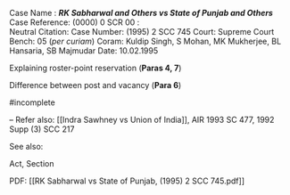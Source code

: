 Case Name : ***RK Sabharwal and Others vs State of Punjab and Others***
Case Reference: (0000) 0 SCR 00 :  
Neutral Citation:
Case Number: (1995) 2 SCC 745
Court: Supreme Court
Bench: 05 (*per curiam*)
Coram: Kuldip Singh, S Mohan, MK Mukherjee, BL Hansaria, SB Majmudar
Date: 10.02.1995

Explaining roster-point reservation (**Paras 4, 7**)

Difference between post and vacancy (**Para 6**)

#incomplete 

–
Refer also:
[[Indra Sawhney vs Union of India]], AIR 1993 SC 477, 1992 Supp (3) SCC 217

See also:
 
Act, Section

PDF:
[[RK Sabharwal vs State of Punjab, (1995) 2 SCC 745.pdf]]
